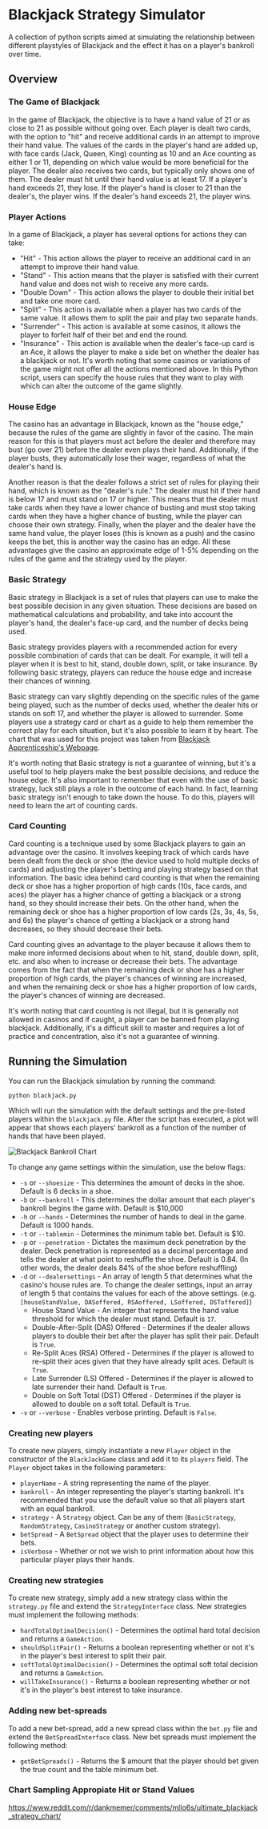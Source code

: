 # Blackjack Strategy Simulator

A collection of python scripts aimed at simulating the relationship between different playstyles of Blackjack and the effect it has on a player's bankroll over time.

## Overview

### The Game of Blackjack

In the game of Blackjack, the objective is to have a hand value of 21 or as close to 21 as possible without going over. Each player is dealt two cards, with the option to "hit" and receive additional cards in an attempt to improve their hand value. The values of the cards in the player's hand are added up, with face cards (Jack, Queen, King) counting as 10 and an Ace counting as either 1 or 11, depending on which value would be more beneficial for the player. The dealer also receives two cards, but typically only shows one of them. The dealer must hit until their hand value is at least 17. If a player's hand exceeds 21, they lose. If the player's hand is closer to 21 than the dealer's, the player wins. If the dealer's hand exceeds 21, the player wins.

### Player Actions

In a game of Blackjack, a player has several options for actions they can take:
* "Hit" - This action allows the player to receive an additional card in an attempt to improve their hand value.
* "Stand" - This action means that the player is satisfied with their current hand value and does not wish to receive any more cards.
* "Double Down" - This action allows the player to double their initial bet and take one more card.
* "Split" - This action is available when a player has two cards of the same value. It allows them to split the pair and play two separate hands.
* "Surrender" - This action is available at some casinos, it allows the player to forfeit half of their bet and end the round.
* "Insurance" - This action is available when the dealer's face-up card is an Ace, it allows the player to make a side bet on whether the dealer has a blackjack or not.
It's worth noting that some casinos or variations of the game might not offer all the actions mentioned above. In this Python script, users can specify the house rules that they want to play with which can alter the outcome of the game slightly. 

### House Edge

The casino has an advantage in Blackjack, known as the "house edge," because the rules of the game are slightly in favor of the casino. The main reason for this is that players must act before the dealer and therefore may bust (go over 21) before the dealer even plays their hand. Additionally, if the player busts, they automatically lose their wager, regardless of what the dealer's hand is.

Another reason is that the dealer follows a strict set of rules for playing their hand, which is known as the "dealer's rule." The dealer must hit if their hand is below 17 and must stand on 17 or higher. This means that the dealer must take cards when they have a lower chance of busting and must stop taking cards when they have a higher chance of busting, while the player can choose their own strategy. Finally, when the player and the dealer have the same hand value, the player loses (this is known as a push) and the casino keeps the bet, this is another way the casino has an edge. All these advantages give the casino an approximate edge of 1-5% depending on the rules of the game and the strategy used by the player.

### Basic Strategy

Basic strategy in Blackjack is a set of rules that players can use to make the best possible decision in any given situation. These decisions are based on mathematical calculations and probability, and take into account the player's hand, the dealer's face-up card, and the number of decks being used.

Basic strategy provides players with a recommended action for every possible combination of cards that can be dealt. For example, it will tell a player when it is best to hit, stand, double down, split, or take insurance. By following basic strategy, players can reduce the house edge and increase their chances of winning.

Basic strategy can vary slightly depending on the specific rules of the game being played, such as the number of decks used, whether the dealer hits or stands on soft 17, and whether the player is allowed to surrender. Some players use a strategy card or chart as a guide to help them remember the correct play for each situation, but it's also possible to learn it by heart. The chart that was used for this project was taken from [Blackjack Apprenticeship's Webpage](https://www.blackjackapprenticeship.com/blackjack-strategy-charts/).

It's worth noting that Basic strategy is not a guarantee of winning, but it's a useful tool to help players make the best possible decisions, and reduce the house edge. It's also important to remember that even with the use of basic strategy, luck still plays a role in the outcome of each hand. In fact, learning basic strategy isn't enough to take down the house. To do this, players will need to learn the art of counting cards.

### Card Counting

Card counting is a technique used by some Blackjack players to gain an advantage over the casino. It involves keeping track of which cards have been dealt from the deck or shoe (the device used to hold multiple decks of cards) and adjusting the player's betting and playing strategy based on that information. The basic idea behind card counting is that when the remaining deck or shoe has a higher proportion of high cards (10s, face cards, and aces) the player has a higher chance of getting a blackjack or a strong hand, so they should increase their bets. On the other hand, when the remaining deck or shoe has a higher proportion of low cards (2s, 3s, 4s, 5s, and 6s) the player's chance of getting a blackjack or a strong hand decreases, so they should decrease their bets.

Card counting gives an advantage to the player because it allows them to make more informed decisions about when to hit, stand, double down, split, etc. and also when to increase or decrease their bets. The advantage comes from the fact that when the remaining deck or shoe has a higher proportion of high cards, the player's chances of winning are increased, and when the remaining deck or shoe has a higher proportion of low cards, the player's chances of winning are decreased.

It's worth noting that card counting is not illegal, but it is generally not allowed in casinos and if caught, a player can be banned from playing blackjack. Additionally, it's a difficult skill to master and requires a lot of practice and concentration, also it's not a guarantee of winning.

## Running the Simulation

You can run the Blackjack simulation by running the command:
```
python blackjack.py
```
Which will run the simulation with the default settings and the pre-listed players within the `blackjack.py` file. After the script has executed, a plot will appear that shows each players' bankroll as a function of the number of hands that have been played.

![Blackjack Bankroll Chart](https://github.com/jgayda/blackjack-simulator/blob/main/blackjack_chart.png)

To change any game settings within the simulation, use the below flags:
* `-s` or `--shoesize` - This determines the amount of decks in the shoe. Default is 6 decks in a shoe.
* `-b` or `--bankroll` - This determines the dollar amount that each player's bankroll begins the game with. Default is $10,000
* `-h` or `--hands` - Determines the number of hands to deal in the game. Default is 1000 hands.
* `-t` or `--tablemin` - Determines the minimum table bet. Default is $10.
* `-p` or `--penetration` - Dictates the maximum deck penetration by the dealer. Deck penetration is represented as a decimal percentage and tells the dealer at what point to reshuffle the shoe. Default is 0.84. (In other words, the dealer deals 84% of the shoe before reshuffling)
* `-d` or `--dealersettings` - An array of length 5 that determines what the casino's house rules are. To change the dealer settings, input an array of length 5 that contains the values for each of the above settings. (e.g. `[houseStandValue, DASoffered, RSAoffered, LSoffered, DSToffered]`)
  * House Stand Value - An integer that represents the hand value threshold for which the dealer must stand. Default is `17`.
  * Double-After-Split (DAS) Offered - Determines if the dealer allows players to double their bet after the player has split their pair. Default is `True`.
  * Re-Split Aces (RSA) Offered - Determines if the player is allowed to re-split their aces given that they have already split aces. Default is `True`.
  * Late Surrender (LS) Offered - Determines if the player is allowed to late surrender their hand. Default is `True`.
  * Double on Soft Total (DST) Offered - Determines if the player is allowed to double on a soft total. Default is `True`.
 * `-v` or `--verbose` - Enables verbose printing. Default is `False`.
 
 ### Creating new players
 
 To create new players, simply instantiate a new `Player` object in the constructor of the `BlackJackGame` class and add it to its `players` field. The `Player` object takes in the following parameters:
 * `playerName` - A string representing the name of the player.
 * `bankroll` - An integer representing the player's starting bankroll. It's recommended that you use the default value so that all players start with an equal bankroll. 
 * `strategy` - A `Strategy` object. Can be any of them (`BasicStrategy`, `RandomStrategy`, `CasinoStrategy` or another custom strategy).
 * `betSpread` - A `BetSpread` object that the player uses to determine their bets.
 * `isVerbose` - Whether or not we wish to print information about how this particular player plays their hands.
 
 ### Creating new strategies
 
 To create new strategy, simply add a new strategy class within the `strategy.py` file and extend the `StrategyInterface` class. New strategies must implement the following methods:
 * `hardTotalOptimalDecision()` - Determines the optimal hard total decision and returns a `GameAction`.
 * `shouldSplitPair()` - Returns a boolean representing whether or not it's in the player's best interest to split their pair.
 * `softTotalOptimalDecision()` - Determines the optimal soft total decision and returns a `GameAction`.
 * `willTakeInsurance()` - Returns a boolean representing whether or not it's in the player's best interest to take insurance.
 
 ### Adding new bet-spreads

To add a new bet-spread, add a new spread class within the `bet.py` file and extend the `BetSpreadInterface` class. New bet spreads must implement the following method:
* `getBetSpreads()` - Returns the $ amount that the player should bet given the true count and the table minimum bet. 

### Chart Sampling Appropiate Hit or Stand Values

https://www.reddit.com/r/dankmemer/comments/mllo6s/ultimate_blackjack_strategy_chart/

